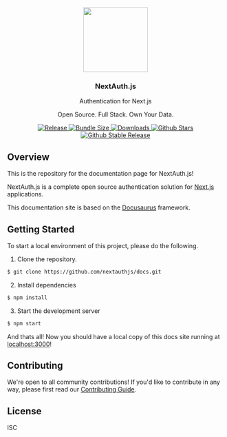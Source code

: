 <p align="center">
   <br/>
   <a href="https://next-auth.js.org" target="_blank"><img width="150px" src="https://next-auth.js.org/img/logo/logo-sm.png" /></a>
   <h3 align="center">NextAuth.js</h3>
   <p align="center">Authentication for Next.js</p>
   <p align="center">
   Open Source. Full Stack. Own Your Data.
   </p>
   <p align="center" style="align: center;">
      <a href="https://github.com/nextauthjs/next-auth/actions/workflows/release.yml?query=workflow%3ARelease">
        <img src="https://github.com/nextauthjs/next-auth/actions/workflows/release.yml/badge.svg" alt="Release" />
      </a>
      <a href="https://packagephobia.com/result?p=next-auth">
        <img src="https://packagephobia.com/badge?p=next-auth" alt="Bundle Size"/>
      </a>
      <a href="https://www.npmtrends.com/next-auth">
        <img src="https://img.shields.io/npm/dm/next-auth" alt="Downloads" />
      </a>
      <a href="https://github.com/nextauthjs/next-auth/stargazers">
        <img src="https://img.shields.io/github/stars/nextauthjs/next-auth" alt="Github Stars" />
      </a>
      <a href="https://www.npmjs.com/package/next-auth">
        <img src="https://img.shields.io/github/v/release/nextauthjs/next-auth?label=latest" alt="Github Stable Release" />
      </a>
   </p>
</p>

## Overview

This is the repository for the documentation page for NextAuth.js!

NextAuth.js is a complete open source authentication solution for [Next.js](http://nextjs.org/) applications.

This documentation site is based on the [Docusaurus](https://docusaurus.io) framework.

## Getting Started

To start a local environment of this project, please do the following.

1. Clone the repository.

```bash
$ git clone https://github.com/nextauthjs/docs.git
```

2. Install dependencies

```bash
$ npm install
```

3. Start the development server

```bash
$ npm start
```

And thats all! Now you should have a local copy of this docs site running at [localhost:3000](http://localhost:3000)!

## Contributing

We're open to all community contributions! If you'd like to contribute in any way, please first read our [Contributing Guide](https://github.com/nextauthjs/next-auth/blob/main/CONTRIBUTING.md).

## License

ISC
